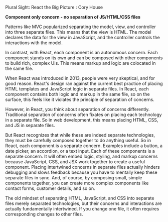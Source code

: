Plural Sight: React the Big Picture : Cory House

**Component only concern - no separation of JS/HTML/CSS files**

Patterns like MVC popularized separating the model, view, and controller into three separate files. This means that the view is HTML. The model declares the data for the view in JavaScript, and the controller controls the interactions with the model.

In contrast, with React, each component is an autonomous concern. Each component stands on its own and can be composed with other components to build rich, complex UIs. This means markup and logic are colocated in the same file.

When React was introduced in 2013, people were very skeptical, and for good reason. React's design ran against the current best practice of placing HTML templates and JavaScript logic in separate files. In React, each component contains both logic and markup in the same file, so on the surface, this feels like it violates the principle of separation of concerns.

However, in React, you think about separation of concerns differently. Traditional separation of concerns often fixates on placing each technology in a separate file. So in web development, this means placing HTML, CSS, and JS in separate files.

But React recognizes that while these are indeed separate technologies, they must be carefully composed together to do anything useful. So in React, each component is a separate concern. Examples include a button, a date picker, an accordion, or a text input. Each of these components is a separate concern. It will often embed logic, styling, and markup concerns because JavaScript, CSS, and JSX work together to create a useful component. Placing intertwined concerns in separate files actually hinders debugging and slows feedback because you have to mentally keep these separate files in sync. And, of course, by composing small, simple components together, you can create more complex components like contact forms, customer details, and so on.

The old mindset of separating HTML, JavaScript, and CSS into separate files merely separated technologies, but their concerns and interactions are actually fundamentally intertwined. If you change one file, it often requires corresponding changes to other files.
